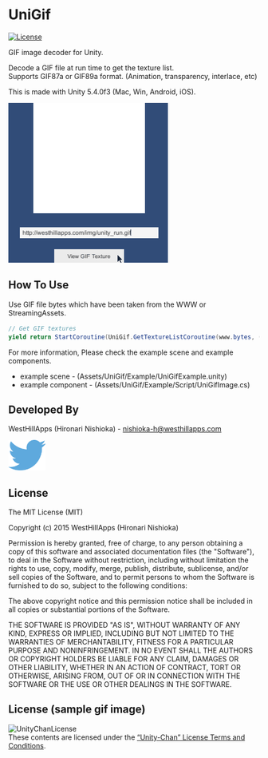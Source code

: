 UniGif
======

[![License](https://img.shields.io/badge/license-MIT-blue.svg?style=flat)](http://opensource.org/licenses/mit-license.php)

GIF image decoder for Unity.  

Decode a GIF file at run time to get the texture list.  
Supports GIF87a or GIF89a format. (Animation, transparency, interlace, etc)  

This is made with Unity 5.4.0f3 (Mac, Win, Android, iOS).

![GIFAnimSample](https://raw.githubusercontent.com/WestHillApps/westhillapps.github.io/master/res/unigif_sample.gif)

How To Use
-------
Use GIF file bytes which have been taken from the WWW or StreamingAssets.

```csharp
// Get GIF textures
yield return StartCoroutine(UniGif.GetTextureListCoroutine(www.bytes, (gifTexList, loopCount, width, height) => { /* Do something */ }));
```

For more information, Please check the example scene and example components.  
* example scene - (Assets/UniGif/Example/UniGifExample.unity)  
* example component - (Assets/UniGif/Example/Script/UniGifImage.cs)

Developed By
-------
WestHillApps (Hironari Nishioka) - <nishioka-h@westhillapps.com>

<a href="https://twitter.com/westhillapps">
<img alt="Follow me on Twitter"
src="https://raw.githubusercontent.com/WestHillApps/westhillapps.github.io/master/res/twitter.png" width="75"/>
</a>

License
-------
The MIT License (MIT)

Copyright (c) 2015 WestHillApps (Hironari Nishioka)

Permission is hereby granted, free of charge, to any person obtaining a copy
of this software and associated documentation files (the "Software"), to deal
in the Software without restriction, including without limitation the rights
to use, copy, modify, merge, publish, distribute, sublicense, and/or sell
copies of the Software, and to permit persons to whom the Software is
furnished to do so, subject to the following conditions:

The above copyright notice and this permission notice shall be included in
all copies or substantial portions of the Software.

THE SOFTWARE IS PROVIDED "AS IS", WITHOUT WARRANTY OF ANY KIND, EXPRESS OR
IMPLIED, INCLUDING BUT NOT LIMITED TO THE WARRANTIES OF MERCHANTABILITY,
FITNESS FOR A PARTICULAR PURPOSE AND NONINFRINGEMENT. IN NO EVENT SHALL THE
AUTHORS OR COPYRIGHT HOLDERS BE LIABLE FOR ANY CLAIM, DAMAGES OR OTHER
LIABILITY, WHETHER IN AN ACTION OF CONTRACT, TORT OR OTHERWISE, ARISING FROM,
OUT OF OR IN CONNECTION WITH THE SOFTWARE OR THE USE OR OTHER DEALINGS IN
THE SOFTWARE.

License (sample gif image)
-------
![UnityChanLicense](http://unity-chan.com/images/imageLicenseLogo.png)    
These contents are licensed under the [“Unity-Chan” License Terms and Conditions](http://unity-chan.com/contents/guideline_en/).